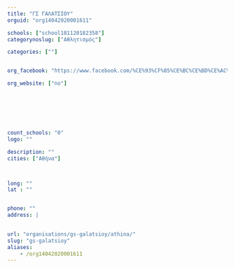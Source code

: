 ```yaml
---
title: "ΓΣ ΓΑΛΑΤΣΙΟΥ"
orguid: "org14042020001611"

schools: ["school181120182358"]
categorynoslug: ["Αθλητισμός"]

categories: [""]


org_facebook: "https://www.facebook.com/%CE%93%CF%85%CE%BC%CE%BD%CE%AC%CF%83%CE%B9%CE%BF%CE%BD-%CE%93%CF%85%CE%BC%CE%BD%CE%B1%CF%83%CF%84%CE%B9%CE%BA%CF%8C%CF%82-%CE%A3%CF%8D%CE%BB%CE%BB%CE%BF%CE%B3%CE%BF%CF%82-%CE%93%CE%B1%CE%BB%CE%B1%CF%84%CF%83%CE%AF%CE%BF%CF%85-1643994175864355/"

org_website: ["no"]







count_schools: "0"
logo: ""

description: ""
cities: ["Αθήνα"]



long: ""
lat : ""


phone: ""
address: |
    

url: "organisations/gs-galatsioy/athina/"
slug: "gs-galatsioy"
aliases:
    - /org14042020001611
---
```



